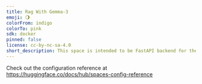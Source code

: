 ```yaml
---
title: Rag With Gemma-3
emoji: 🌖
colorFrom: indigo
colorTo: pink
sdk: docker
pinned: false
license: cc-by-nc-sa-4.0
short_description: This space is intended to be FastAPI backend for the RAG.
---
```


Check out the configuration reference at https://huggingface.co/docs/hub/spaces-config-reference